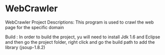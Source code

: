 # WebCrawler
WebCrawler Project
Descriptions: 
This program is used to crawl the web page for the specific domain

Build :
  In order to build the project, yu will need to install Jdk 1.6 and Eclipse and then go the project folder, right click and go the build path to add the library (jsoup-1.8.2)
  
  
